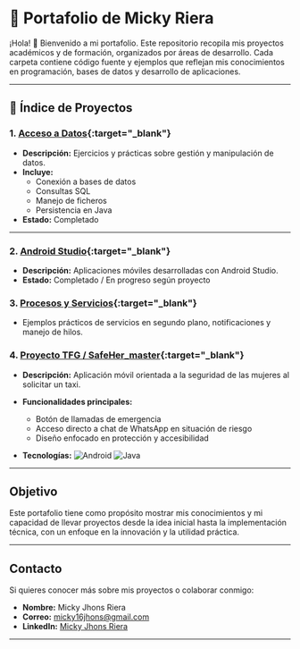 # 🌟 Portafolio de Micky Riera

¡Hola! 👋 Bienvenido a mi portafolio. Este repositorio recopila mis proyectos académicos y de formación, organizados por áreas de desarrollo. Cada carpeta contiene código fuente y ejemplos que reflejan mis conocimientos en programación, bases de datos y desarrollo de aplicaciones.

---

## 📂 Índice de Proyectos

### 1. [Acceso a Datos](./Acceso%20a%Datos){:target="_blank"}
- **Descripción:** Ejercicios y prácticas sobre gestión y manipulación de datos.
- **Incluye:**
  - Conexión a bases de datos
  - Consultas SQL
  - Manejo de ficheros
  - Persistencia en Java
- **Estado:** Completado

---

### 2. [Android Studio](./Android%20Studio){:target="_blank"}
- **Descripción:** Aplicaciones móviles desarrolladas con Android Studio.
- **Estado:** Completado / En progreso según proyecto

### 3. [Procesos y Servicios](./Procesos%20y%20Servicios){:target="_blank"}
- Ejemplos prácticos de servicios en segundo plano, notificaciones y manejo de hilos.

### 4. [Proyecto TFG / SafeHer_master](./SafeHer_master){:target="_blank"}
- **Descripción:** Aplicación móvil orientada a la seguridad de las mujeres al solicitar un taxi.
- **Funcionalidades principales:**
  - Botón de llamadas de emergencia
  - Acceso directo a chat de WhatsApp en situación de riesgo
  - Diseño enfocado en protección y accesibilidad


- **Tecnologías:** ![Android](https://img.shields.io/badge/Android-3DDC84?style=flat&logo=android&logoColor=white) ![Java](https://img.shields.io/badge/Java-007396?style=flat&logo=java&logoColor=white) 

---

##  Objetivo
Este portafolio tiene como propósito mostrar mis conocimientos y mi capacidad de llevar proyectos desde la idea inicial hasta la implementación técnica, con un enfoque en la innovación y la utilidad práctica.

---

##  Contacto

Si quieres conocer más sobre mis proyectos o colaborar conmigo:

- **Nombre:** Micky Jhons Riera  
- **Correo:** micky16jhons@gmail.com  
- **LinkedIn:** [Micky Jhons Riera](https://www.linkedin.com/in/micky-jhons-riera-cuasapaz-7a8a161b9/)
 

---

